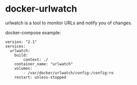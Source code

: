 # docker-urlwatch

urlwatch is a tool to monitor URLs and notify you of changes. 

docker-compose example:
```
version: "2.1"
services:
  urlwatch:
    build:
        context: ./
    container_name: "urlwatch"
    volumes:
        - /var/docker/urlwatch/config:/config:ro
    restart: unless-stopped
```
